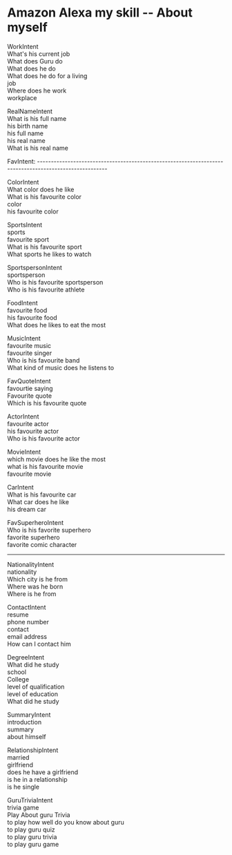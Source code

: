 # Amazon Alexa my skill -- About myself

WorkIntent   
What's his current job  
What does Guru do  
What does he do  
What does he do for a living  
job  
Where does he work  
workplace  
  
RealNameIntent  
What is his full name  
his birth name  
his full name  
his real name  
What is his real name  
  
FavIntent: -------------------------------------------------------------------------------------------------------  
  
ColorIntent  
What color does he like  
What is his favourite color  
color  
his favourite color  
  
SportsIntent  
sports  
favourite sport  
What is his favourite sport  
What sports he likes to watch  
  
SportspersonIntent  
sportsperson  
Who is his favourite sportsperson  
Who is his favourite athlete  
  
FoodIntent  
favourite food    
his favourite food  
What does he likes to eat the most  
  
MusicIntent  
favourite music  
favourite singer  
Who is his favourite band  
What kind of music does he listens to  

FavQuoteIntent  
favourtie saying  
Favourite quote  
Which is his favourite quote  
  
ActorIntent  
favourite actor  
his favourite actor  
Who is his favourite actor  
  
MovieIntent  
which movie does he like the most  
what is his favourite movie  
favourite movie  
  
CarIntent  
What is his favourite car  
What car does he like  
his dream car  
  
FavSuperheroIntent  
Who is his favorite superhero  
favorite superhero  
favorite comic character  
  
--------------------------------------------------------------------------------------------------------------------------  
    
NationalityIntent  
nationality  
Which city is he from  
Where was he born  
Where is he from  
  
ContactIntent  
resume  
phone number  
contact  
email address  
How can I contact him  
  
DegreeIntent  
What did he study  
school  
College  
level of qualification  
level of education  
What did he study  
  
SummaryIntent  
introduction  
summary  
about himself  
  
RelationshipIntent  
married  
girlfriend  
does he have a girlfriend  
is he in a relationship  
is he single  
  
GuruTriviaIntent  
trivia game  
Play About guru Trivia  
to play how well do you know about guru  
to play guru quiz  
to play guru trivia  
to play guru game  
  